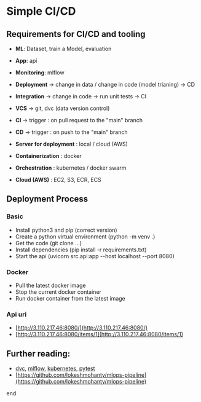 # Simple CI/CD

## Requirements for CI/CD and tooling

  - **ML**: Dataset, train a Model, evaluation
  - **App**: api
  - **Monitoring**: mlflow

  - **Deployment** -> change in data / change in code (model trianing) -> CD
  - **Integration** -> change in code -> run unit tests -> CI

  - **VCS** -> git, dvc (data version control)

  - **CI** -> trigger : on pull request to the "main" branch
  - **CD** -> trigger : on push to the "main" branch

  - **Server for deployment** : local / cloud (AWS)

  - **Containerization** : docker

  - **Orchestration** : kubernetes / docker swarm

  - **Cloud (AWS)** : EC2, S3, ECR, ECS

## Deployment Process

### Basic
  - Install python3 and pip (correct version)
  - Create a python virtual environment (python -m venv .)
  - Get the code (git clone ...)
  - Install dependencies (pip install -r requirements.txt)
  - Start the api (uvicorn src.api:app --host localhost --port 8080)
  
### Docker
  - Pull the latest docker image
  - Stop the current docker container
  - Run docker container from the latest image
  
### Api uri
  - [http://3.110.217.46:8080/](http://3.110.217.46:8080/)
  - [http://3.110.217.46:8080/items/1](http://3.110.217.46:8080/items/1)

## Further reading: 
  - [dvc](https://dvc.org/), [mlflow](https://mlflow.org/), [kubernetes](https://kubernetes.io/), [pytest](https://docs.pytest.org/en/7.4.x/)
  - [https://github.com/lokeshmohanty/mlops-pipeline](https://github.com/lokeshmohanty/mlops-pipeline)

end
